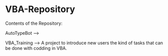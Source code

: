 # VBA-Repository

Contents of the Repository:

AutoTypeBot  --> 

VBA_Training --> A project to introduce new users the kind of tasks that can be done with codding in VBA.
